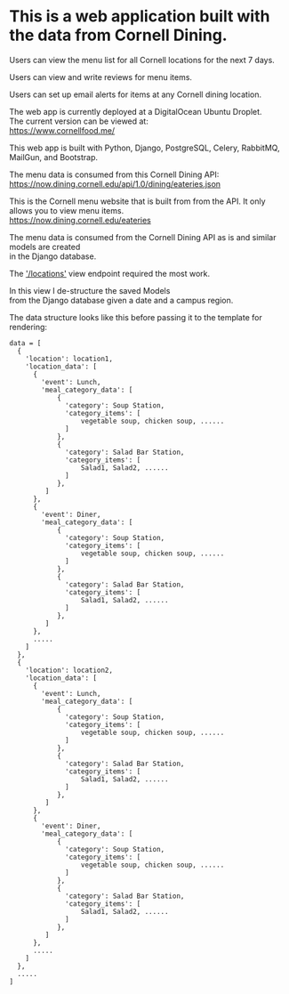 # This is a web application built with the data from Cornell Dining.

Users can view the menu list for all Cornell locations for the next 7 days. 

Users can view and write reviews for menu items. 

Users can set up email alerts for items at any Cornell dining location.

The web app is currently deployed at a DigitalOcean Ubuntu Droplet.  
The current version can be viewed at:  
https://www.cornellfood.me/

This web app is built with Python, Django, PostgreSQL, Celery, RabbitMQ, 
MailGun, and Bootstrap.

The menu data is consumed from this Cornell Dining API:  
https://now.dining.cornell.edu/api/1.0/dining/eateries.json

This is the Cornell menu website that is built from from the API. It only allows 
you to view menu items.  
https://now.dining.cornell.edu/eateries

The menu data is consumed from the Cornell Dining API as is and similar models are created  
in the Django database.

The ['/locations'](locations/views.py) view endpoint required the most work.   


In this view I de-structure the saved Models  
from the Django database given a date and a campus region.  

The data structure looks like this before passing it to the template for rendering:  

```
data = [
  {
    'location': location1,
    'location_data': [
      {
        'event': Lunch,
        'meal_category_data': [
            {
              'category': Soup Station,
              'category_items': [
                  vegetable soup, chicken soup, ......
              ]
            },
          	{
              'category': Salad Bar Station,
              'category_items': [
                  Salad1, Salad2, ......
              ]
            },
         ]
      },
      {
        'event': Diner,
        'meal_category_data': [
            {
              'category': Soup Station,
              'category_items': [
                  vegetable soup, chicken soup, ......
              ]
            },
            {
              'category': Salad Bar Station,
              'category_items': [
                  Salad1, Salad2, ......
              ]
            },
         ]
      },
      .....
    ]
  },
  {
    'location': location2,
    'location_data': [
      {
        'event': Lunch,
        'meal_category_data': [
            {
              'category': Soup Station,
              'category_items': [
                  vegetable soup, chicken soup, ......
              ]
            },
            {
              'category': Salad Bar Station,
              'category_items': [
                  Salad1, Salad2, ......
              ]
            },
         ]
      },
      {
        'event': Diner,
        'meal_category_data': [
            {
              'category': Soup Station,
              'category_items': [
                  vegetable soup, chicken soup, ......
              ]
            },
            {
              'category': Salad Bar Station,
              'category_items': [
                  Salad1, Salad2, ......
              ]
            },
         ]
      },
      .....
    ]
  },
  .....
]
```